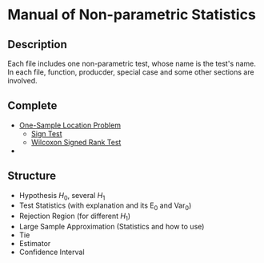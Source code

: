 # Manual of Non-parametric Statistics

## Description

Each file includes one non-parametric test, whose name is the test's name. In each file, function, producder, special case and some other sections are involved.

## Complete
- [One-Sample Location Problem][1]
  - [Sign Test][2]
  - [Wilcoxon Signed Rank Test][3]
- 

## Structure

- Hypothesis $H_0$, several $H_1$
- Test Statistics (with explanation and its $\text{E}_0$ and $\text{Var}_0$)
- Rejection Region (for different $H_1$)
- Large Sample Approximation (Statistics and how to use)
- Tie
- Estimator
- Confidence Interval

[1]: .\OneSampleLocation\Readme.md "One Sample Location Problem"
[2]: .\OneSampleLocation\Sign_Test.md
[3]: .\OneSampleLocation\Wilcoxon_Signed_Rank_Test.md